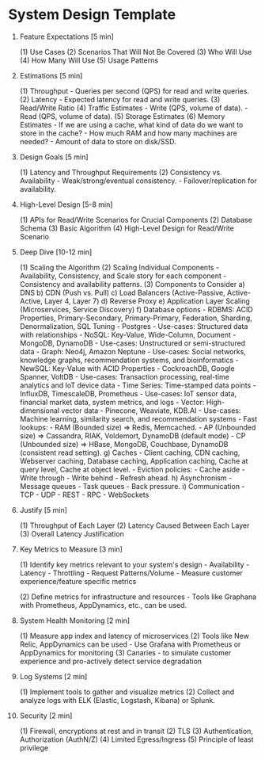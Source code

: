 # System Design Template
1. Feature Expectations [5 min]

	(1) Use Cases
	(2) Scenarios That Will Not Be Covered
	(3) Who Will Use
	(4) How Many Will Use
	(5) Usage Patterns

2. Estimations [5 min]

	(1) Throughput
		  - Queries per second (QPS) for read and write queries.
	(2) Latency
		  - Expected latency for read and write queries.
	(3) Read/Write Ratio
	(4) Traffic Estimates
		  - Write (QPS, volume of data).
		  - Read (QPS, volume of data).
	(5) Storage Estimates
	(6) Memory Estimates
		  - If we are using a cache, what kind of data do we want to store in the cache?
		  - How much RAM and how many machines are needed?
		  - Amount of data to store on disk/SSD.

3. Design Goals [5 min]

	(1) Latency and Throughput Requirements
	(2) Consistency vs. Availability
		  - Weak/strong/eventual consistency.
		  - Failover/replication for availability.


4. High-Level Design [5-8 min]

	(1) APIs for Read/Write Scenarios for Crucial Components
	(2) Database Schema
	(3) Basic Algorithm
	(4) High-Level Design for Read/Write Scenario


5. Deep Dive [10-12 min]

	(1) Scaling the Algorithm
	(2) Scaling Individual Components
		  - Availability, Consistency, and Scale story for each component
		  - Consistency and availability patterns.
	(3) Components to Consider
		  a) DNS
		  b) CDN (Push vs. Pull)
		  c) Load Balancers (Active-Passive, Active-Active, Layer 4, Layer 7)
		  d) Reverse Proxy
		  e) Application Layer Scaling (Microservices, Service Discovery)
		  f) Database options
				- RDBMS: ACID Properties, Primary-Secondary, Primary-Primary, Federation, Sharding, Denormalization, SQL Tuning - Postgres 
					- Use-cases: Structured data with relationships
				- NoSQL: Key-Value, Wide-Column, Document - MongoDB, DynamoDB 
					- Use-cases: Unstructured or semi-structured data
				- Graph: Neo4j, Amazon Neptune 
					- Use-cases: Social networks, knowledge graphs, recommendation systems, and bioinformatics
				- NewSQL: Key-Value with ACID Properties - CockroachDB, Google Spanner, VoltDB 
					- Use-cases: Transaction processing, real-time analytics and IoT device data
				- Time Series: Time-stamped data points - InfluxDB, TimescaleDB, Prometheus
					- Use-cases: IoT sensor data, financial market data, system metrics, and logs
				- Vector: High-dimensional vector data - Pinecone, Weaviate, KDB.AI 
					- Use-cases: Machine learning, similarity search, and recommendation systems
				- Fast lookups:
					  - RAM (Bounded size) => Redis, Memcached.
					  - AP (Unbounded size) => Cassandra, RIAK, Voldemort, DynamoDB (default mode)
					  - CP (Unbounded size) => HBase, MongoDB, Couchbase, DynamoDB (consistent read setting).
		  g) Caches
				- Client caching, CDN caching, Webserver caching, Database caching, Application caching, Cache at query level, Cache at object level.
				- Eviction policies:
					  - Cache aside
					  - Write through
					  - Write behind
					  - Refresh ahead.
		  h) Asynchronism
				- Message queues
				- Task queues
				- Back pressure.
		  i) Communication
				- TCP
				- UDP
				- REST
				- RPC
				- WebSockets

6. Justify [5 min]

	(1) Throughput of Each Layer
	(2) Latency Caused Between Each Layer
	(3) Overall Latency Justification


7. Key Metrics to Measure [3 min]

	(1) Identify key metrics relevant to your system's design
			- Availability
			- Latency 
			- Throttling 
			- Request Patterns/Volume
			- Measure customer experience/feature specific metrics

	(2) Define metrics for infrastructure and resources
			- Tools like Graphana with Prometheus, AppDynamics, etc., can be used.

8. System Health Monitoring [2 min]

	(1) Measure app index and latency of microservices
	(2) Tools like New Relic, AppDynamics can be used
			-  Use Grafana with Prometheus or AppDynamics for monitoring
	(3) Canaries - to simulate customer experience and pro-actively detect service degradation


9. Log Systems [2 min]

	(1) Implement tools to gather and visualize metrics	
	(2) Collect and analyze logs with ELK (Elastic, Logstash, Kibana) or Splunk.


10. Security [2 min]

	(1) Firewall, encryptions at rest and in transit
	(2) TLS
	(3) Authentication, Authorization (AuthN/Z)
	(4) Limited Egress/Ingress
	(5) Principle of least privilege

